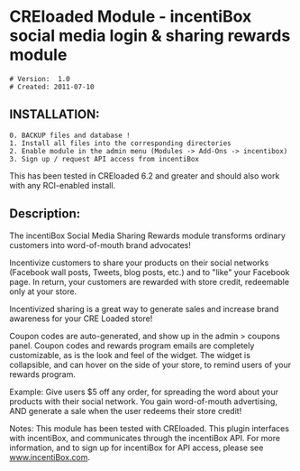 # CREloaded Module - incentiBox social media login & sharing rewards module
	
    # Version:  1.0
    # Created: 2011-07-10

## INSTALLATION:

    0. BACKUP files and database !
    1. Install all files into the corresponding directories
    2. Enable module in the admin menu (Modules -> Add-Ons -> incentibox)
    3. Sign up / request API access from incentiBox 

This has been tested in CREloaded 6.2 and greater and should also work with any RCI-enabled install.


## Description: 

The incentiBox Social Media Sharing Rewards module transforms ordinary customers into word-of-mouth brand advocates!

Incentivize customers to share your products on their social networks (Facebook wall posts, Tweets, blog posts, etc.) and to "like" your Facebook page. In return, your customers are rewarded with store credit, redeemable only at your store.

Incentivized sharing is a great way to generate sales and increase brand awareness for your CRE Loaded store!

Coupon codes are auto-generated, and show up in the admin > coupons panel. Coupon codes and rewards program emails are completely customizable, as is the look and feel of the widget. The widget is collapsible, and can hover on the side of your store, to remind users of your rewards program. 

Example: Give users $5 off any order, for spreading the word about your products with their social network. You gain word-of-mouth advertising, AND generate a sale when the user redeems their store credit!

Notes: This module has been tested with CREloaded. This plugin interfaces with incentiBox, and communicates through the incentiBox API. For more information, and to sign up for incentiBox for API access, please see <a href="http://www.incentibox.com/?ref=github2">www.incentiBox.com</a>.
